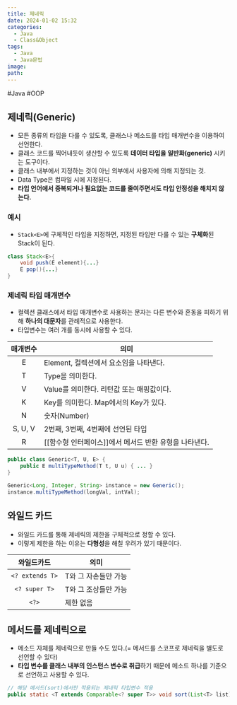 ```yaml
---
title: 제네릭
date: 2024-01-02 15:32
categories:
  - Java
  - Class&Object
tags:
  - Java
  - Java문법
image: 
path:
---
```

#Java #OOP 

## 제네릭(Generic)
+ 모든 종류의 타입을 다룰 수 있도록, 클래스나 메소드를 타입 매개변수을 이용하여 선언한다.
+ 클래스 코드를 찍어내듯이 생산할 수 있도록 **데이터 타입을 일반화(generic)** 시키는 도구이다.
+ 클래스 내부에서 지정하는 것이 아닌 외부에서 사용자에 의해 지정되는 것.
+ Data Type은 컴파일 시에 지정된다.
+ **타입 언어에서 중복되거나 필요없는 코드를 줄여주면서도 타입 안정성을 해치지 않는다.**

### 예시
+ ```Stack<E>```에 구체적인 타입을 지정하면, 지정된 타입만 다룰 수 있는 **구체화**된 Stack이 된다.
  
```java
class Stack<E>{
	void push(E element){...}
    E pop(){...}
}
```

### 제네릭 타입 매개변수
+ 컬렉션 클래스에서 타입 매개변수로 사용하는 문자는 다른 변수와 혼동을 피하기 위해 **하나의 대문자**를 관례적으로 사용한다.
+ 타입변수는 여러 개를 동시에 사용할 수 있다.

| 매개변수 | 의미                                      |
|:--------:| ----------------------------------------- |
|    E     | Element, 컬렉션에서 요소임을 나타낸다.    |
|    T     | Type을 의미한다.                          |
|    V     | Value를 의미한다. 리턴값 또는 매핑값이다. |
|    K     | Key를 의미한다. Map에서의 Key가 있다.     |
|    N     | 숫자(Number)                              |
| S, U, V  | 2번째, 3번째, 4번째에 선언된 타입         |
| R         | [[함수형 인터페이스]]에서 메서드 반환 유형을 나타낸다.                                          |

```java
public class Generic<T, U, E> {
    public E multiTypeMethod(T t, U u) { ... }
}

Generic<Long, Integer, String> instance = new Generic();
instance.multiTypeMethod(longVal, intVal);
```

## 와일드 카드
+ 와일드 카드를 통해 제네릭의 제한을 구체적으로 정할 수 있다.
+ 이렇게 제한을 하는 이유는 **다형성**을 해칠 우려가 있기 때문이다.

|   와일드카드    | 의미                 |
|:---------------:| -------------------- |
| `<? extends T>` | T와 그 자손들만 가능 |
|  `<? super T>`  | T와 그 조상들만 가능 |
|      `<?>`      | 제한 없음                     |

## 메서드를 제네릭으로
+ 메소드 자체를 제네릭으로 만들 수도 있다.(= 메서드를 스코프로 제네릭을 별도로 선언할 수 있다)
+ **타입 변수를 클래스 내부의 인스턴스 변수로 취급**하기 때문에 메소드 하나를 기준으로 선언하고 사용할 수 있다.

```java
// 해당 메서드(sort)에서만 적용되는 제네릭 타입변수 적용
public static <T extends Comparable<? super T>> void sort(List<T> list)
```


